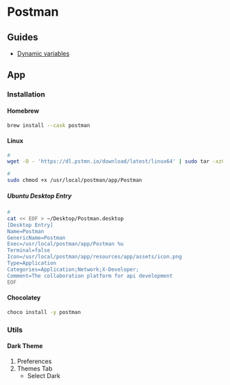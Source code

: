 # Postman

<!--
https://app.pluralsight.com/course-player?courseId=a609cb66-9343-41bd-87e3-a83514e29e27

https://app.pluralsight.com/library/courses/postman-fundamentals/table-of-contents

https://www.linkedin.com/learning/postman-essential-training/why-automate-your-api-tests
-->

## Guides

- [Dynamic variables](https://learning.postman.com/docs/writing-scripts/script-references/variables-list/)

## App

### Installation

#### Homebrew

```sh
brew install --cask postman
```

#### Linux

```sh
#
wget -O - 'https://dl.pstmn.io/download/latest/linux64' | sudo tar -xzC /usr/local --transform s/Postman/postman/

#
sudo chmod +x /usr/local/postman/app/Postman
```

##### Ubuntu Desktop Entry

```sh
#
cat << EOF > ~/Desktop/Postman.desktop
[Desktop Entry]
Name=Postman
GenericName=Postman
Exec=/usr/local/postman/app/Postman %u
Terminal=false
Icon=/usr/local/postman/app/resources/app/assets/icon.png
Type=Application
Categories=Application;Network;X-Developer;
Comment=The collaboration platform for api development
EOF
```

#### Chocolatey

```sh
choco install -y postman
```

### Utils

#### Dark Theme

1. Preferences
2. Themes Tab
   - Select Dark
